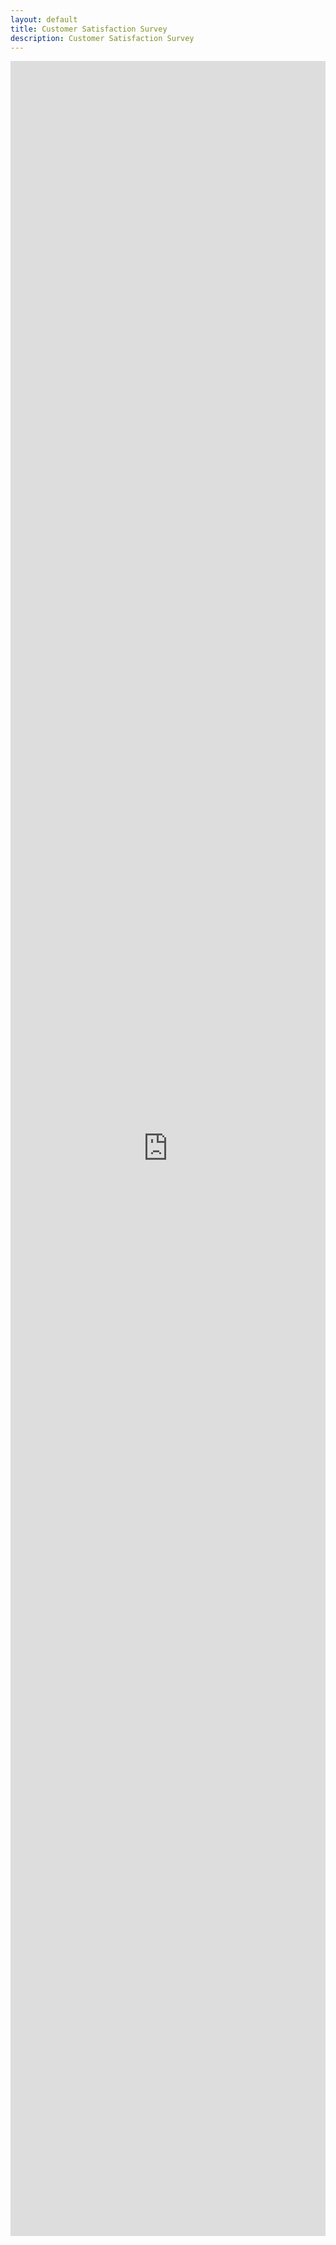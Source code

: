 ```yaml
---
layout: default
title: Customer Satisfaction Survey
description: Customer Satisfaction Survey
---
```


<div>
<center>
<iframe width="100%" height="3480px" src="https://forms.office.com/r/3qr1SXtyyE?embed=true" frameborder="0" marginwidth="0" marginheight="0" style="border: none; max-width:100%; max-height:100%" allowfullscreen webkitallowfullscreen mozallowfullscreen msallowfullscreen> </iframe>
</center>
</div>
